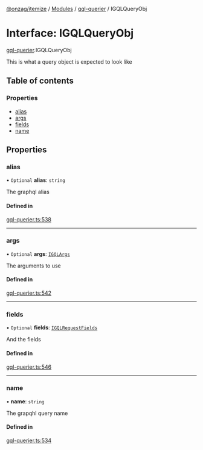 [@onzag/itemize](../README.md) / [Modules](../modules.md) / [gql-querier](../modules/gql_querier.md) / IGQLQueryObj

# Interface: IGQLQueryObj

[gql-querier](../modules/gql_querier.md).IGQLQueryObj

This is what a query object is expected to look like

## Table of contents

### Properties

- [alias](gql_querier.IGQLQueryObj.md#alias)
- [args](gql_querier.IGQLQueryObj.md#args)
- [fields](gql_querier.IGQLQueryObj.md#fields)
- [name](gql_querier.IGQLQueryObj.md#name)

## Properties

### alias

• `Optional` **alias**: `string`

The graphql alias

#### Defined in

[gql-querier.ts:538](https://github.com/onzag/itemize/blob/f2db74a5/gql-querier.ts#L538)

___

### args

• `Optional` **args**: [`IGQLArgs`](gql_querier.IGQLArgs.md)

The arguments to use

#### Defined in

[gql-querier.ts:542](https://github.com/onzag/itemize/blob/f2db74a5/gql-querier.ts#L542)

___

### fields

• `Optional` **fields**: [`IGQLRequestFields`](gql_querier.IGQLRequestFields.md)

And the fields

#### Defined in

[gql-querier.ts:546](https://github.com/onzag/itemize/blob/f2db74a5/gql-querier.ts#L546)

___

### name

• **name**: `string`

The grapqhl query name

#### Defined in

[gql-querier.ts:534](https://github.com/onzag/itemize/blob/f2db74a5/gql-querier.ts#L534)

